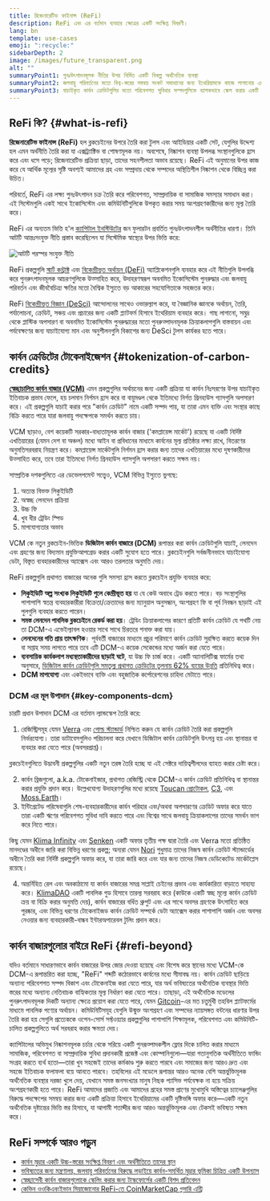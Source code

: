 ```yaml
---
title: রিজেনারেটিভ ফাইনান্স (ReFi)
description: ReFi এবং এর বর্তমান ব্যবহার ক্ষেত্রের একটি সংক্ষিপ্ত বিবরণী।
lang: bn
template: use-cases
emoji: ":recycle:"
sidebarDepth: 2
image: /images/future_transparent.png
alt: ""
summaryPoint1: পুনঃউৎপাদনমূলক নীতির উপর নির্মিত একটি বিকল্প অর্থনৈতিক ব্যবস্থা
summaryPoint2: জলবায়ু পরিবর্তনের মতো বিশ্ব-স্তরের সমন্বয় সংকট সমাধানের জন্য ইথেরিয়ামকে কাজে লাগানোর একটি প্রচেষ্টা
summaryPoint3: যাচাইকৃত কার্বন ক্রেডিটগুলির মতো পরিবেশগত সুবিধার সম্পদগুলিকে ব্যাপকভাবে স্কেল করার একটি টুল
---
```


## ReFi কি? {#what-is-refi}

**রিজেনারেটিভ ফাইনান্স (ReFi)** হল ব্লকচেইনের উপরে তৈরি করা টুলস এবং আইডিয়ার একটি সেট, যেগুলির উদ্দেশ্য হল এমন অর্থনীতি তৈরি করা যা এক্সট্র্যাক্টিভ বা শোষণমূলক নয়। অবশেষে, নিষ্কাশন ব্যবস্থা উপলব্ধ সংস্থানগুলিকে হ্রাস করে এবং ধসে পড়ে; রিজেনারেটিভ প্রক্রিয়া ছাড়া, তাদের সহনশীলতা অভাব রয়েছে। ReFi এই অনুমানের উপর কাজ করে যে আর্থিক মূল্যের সৃষ্টি অবশ্যই আমাদের গ্রহ এবং সম্প্রদায় থেকে সম্পদের অস্থিতিশীল নিষ্কাশন থেকে বিচ্ছিন্ন করা উচিত।

পরিবর্তে, ReFi এর লক্ষ্য পুনঃউৎপাদন চক্র তৈরি করে পরিবেশগত, সাম্প্রদায়িক বা সামাজিক সমস্যার সমাধান করা। এই সিস্টেমগুলি একই সাথে ইকোসিস্টেম এবং কমিউনিটিগুলিকে উপকৃত করার সময় অংশগ্রহণকারীদের জন্য মূল্য তৈরি করে।

ReFi এর অন্যতম ভিত্তি হ'ল [ক্যাপিটাল ইনস্টিউটের](https://capitalinstitute.org) জন ফুলারটন প্রবর্তিত পুনঃউৎপাদনশীল অর্থনীতির ধারণা। তিনি আটটি আন্তঃসংযুক্ত নীতি প্রস্তাব করেছিলেন যা সিস্টেমিক স্বাস্থ্যের উপর ভিত্তি করে:

![আটটি পরস্পর সংযুক্ত নীতি](./refi-regenerative-economy-diagram.png)

ReFi প্রকল্পগুলি [স্মার্ট কন্ট্রাক্ট](/developers/docs/smart-contracts/) এবং [বিকেন্দ্রীভূত অর্থায়ন (DeFi)](/defi/) অ্যাপ্লিকেশনগুলি ব্যবহার করে এই নীতিগুলি উপলব্ধি করে পুনরুৎপাদনমূলক আচরণগুলিকে উত্সাহিত করে, উদাহরণস্বরূপ অবনমিত ইকোসিস্টেম পুনরুদ্ধার এবং জলবায়ু পরিবর্তন এবং জীববৈচিত্র্য ক্ষতির মতো বৈশ্বিক ইস্যুতে বড় আকারের সহযোগিতাকে সহজতর করে।

ReFi [বিকেন্দ্রীভূত বিজ্ঞান (DeSci)](/desci/) আন্দোলনের সাথেও ওভারল্যাপ করে, যা বৈজ্ঞানিক জ্ঞানকে অর্থায়ন, তৈরি, পর্যালোচনা, ক্রেডিট, সঞ্চয় এবং প্রচারের জন্য একটি প্ল্যাটফর্ম হিসাবে ইথেরিয়াম ব্যবহার করে। গাছ লাগানো, সমুদ্র থেকে প্লাস্টিক অপসারণ বা অবনমিত ইকোসিস্টেম পুনরুদ্ধারের মতো পুনরুত্পাদনমূলক ক্রিয়াকলাপগুলি বাস্তবায়ন এবং পর্যবেক্ষণের জন্য যাচাইযোগ্য মান এবং অনুশীলনগুলি বিকাশের জন্য DeSci টুলস কার্যকর হতে পারে।

## কার্বন ক্রেডিটের টোকেনাইজেশন {#tokenization-of-carbon-credits}

**[স্বেচ্ছাচালিত কার্বন বাজার (VCM)](https://climatefocus.com/so-what-voluntary-carbon-market-exactly/)** এমন প্রকল্পগুলির অর্থায়নের জন্য একটি প্রক্রিয়া যা কার্বন নিঃসরণের উপর যাচাইকৃত ইতিবাচক প্রভাব ফেলে, হয় চলমান নির্গমন হ্রাস করে বা বায়ুমণ্ডল থেকে ইতিমধ্যে নির্গত গ্রিনহাউস গ্যাসগুলি অপসারণ করে। এই প্রকল্পগুলি যাচাই করার পরে "কার্বন ক্রেডিট" নামে একটি সম্পদ পায়, যা তারা এমন ব্যক্তি এবং সংস্থার কাছে বিক্রি করতে পারে যারা জলবায়ু পদক্ষেপকে সমর্থন করতে চায়।

VCM ছাড়াও, বেশ কয়েকটি সরকার-বাধ্যতামূলক কার্বন বাজার ('কমপ্লায়েন্স মার্কেট') রয়েছে যা একটি নির্দিষ্ট এখতিয়ারের (যেমন দেশ বা অঞ্চল) মধ্যে আইন বা প্রবিধানের মাধ্যমে কার্বনের মূল্য প্রতিষ্ঠার লক্ষ্য রাখে, বিতরণের অনুমতিসরবরাহ নিয়ন্ত্রণ করে। কমপ্লায়েন্স মার্কেটগুলি নির্গমন হ্রাস করার জন্য তাদের এখতিয়ারের মধ্যে দূষণকারীদের উত্সাহিত করে, তবে তারা ইতিমধ্যে নির্গত গ্রিনহাউস গ্যাসগুলি অপসারণ করতে সক্ষম নয়।

সাম্প্রতিক দশকগুলিতে এর ডেভেলপমেন্ট সত্ত্বেও, VCM বিভিন্ন ইস্যুতে ভুগছে:

1. অত্যন্ত বিভক্ত লিকুইডিটি
2. অস্বচ্ছ লেনদেন প্রক্রিয়া
3. উচ্চ ফি
4. খুব ধীর ট্রেডিং স্পিড
5. মাপযোগ্যতার অভাব

VCM কে নতুন ব্লকচেইন-ভিত্তিক **ডিজিটাল কার্বন বাজারে (DCM)** রূপান্তর করা কার্বন ক্রেডিটগুলি যাচাই, লেনদেন এবং গ্রহণের জন্য বিদ্যমান প্রযুক্তিআপগ্রেড করার একটি সুযোগ হতে পারে। ব্লকচেইনগুলি সর্বজনীনভাবে যাচাইযোগ্য ডেটা, বিস্তৃত ব্যবহারকারীদের অ্যাক্সেস এবং আরও তরলতার অনুমতি দেয়।

ReFi প্রকল্পগুলি প্রথাগত বাজারের অনেক গুলি সমস্যা হ্রাস করতে ব্লকচেইন প্রযুক্তি ব্যবহার করে:

- **লিকুইডিটি অল্প সংখ্যক লিকুইডিটি পুলে কেন্দ্রীভূত হয়** যা যে কেউ অবাধে ট্রেড করতে পারে। বড় সংস্থাগুলির পাশাপাশি স্বতন্ত্র ব্যবহারকারীরা বিক্রেতা/ক্রেতাদের জন্য ম্যানুয়াল অনুসন্ধান, অংশগ্রহণ ফি বা পূর্ব নিবন্ধন ছাড়াই এই পুলগুলি ব্যবহার করতে পারেন।
- **সমস্ত লেনদেন পাবলিক ব্লকচেইনে রেকর্ড করা হয়**। ট্রেডিং ক্রিয়াকলাপের কারণে প্রতিটি কার্বন ক্রেডিট যে পথটি নেয় তা DCM-এ এভেইল্যাবল হওয়ার সাথে সাথে চিরতরে শনাক্ত করা যায়।
- **লেনদেনের গতি প্রায় তাৎক্ষণিক**। পূর্ববর্তী বাজারের মাধ্যমে প্রচুর পরিমাণে কার্বন ক্রেডিট সুরক্ষিত করতে কয়েক দিন বা সপ্তাহ সময় লাগতে পারে তবে এটি DCM-এ কয়েক সেকেন্ডের মধ্যে অর্জন করা যেতে পারে।
- **ব্যবসায়িক কার্যকলাপ মধ্যস্থতাকারীদের ছাড়াই ঘটে**, যা উচ্চ ফি চার্জ করে। একটি অ্যানালিটিক্স ফার্মের তথ্য অনুসারে, [ডিজিটাল কার্বন ক্রেডিটগুলি সমতুল্য প্রথাগত ক্রেডিটের তুলনায় 62% ব্যয়ের উন্নতি](https://www.klimadao.finance/resources/klimadao-impact-report-analysis-of-the-base-carbon-tonne) প্রতিনিধিত্ব করে।
- **DCM মাপযোগ্য** এবং একইভাবে ব্যক্তি এবং বহুজাতিক কর্পোরেশনের চাহিদা মেটাতে পারে।

### DCM এর মূল উপাদান {#key-components-dcm}

চারটি প্রধান উপাদান DCM এর বর্তমান ল্যান্ডস্কেপ তৈরি করে:

1. রেজিস্ট্রিসমূহ যেমন [Verra](https://verra.org/project/vcs-program/registry-system/) এবং [গোল্ড স্ট্যান্ডার্ড](https://www.goldstandard.org/) নিশ্চিত করুন যে কার্বন ক্রেডিট তৈরি করা প্রকল্পগুলি নির্ভরযোগ্য। তারা ডাটাবেসগুলিও পরিচালনা করে যেখানে ডিজিটাল কার্বন ক্রেডিটগুলি উৎপন্ন হয় এবং স্থানান্তর বা ব্যবহার করা যেতে পারে (অবসরপ্রাপ্ত)।

ব্লকচেইনগুলিতে উদ্ভাবনী প্রকল্পগুলির একটি নতুন তরঙ্গ তৈরি হচ্ছে যা এই সেক্টরে দায়িত্বশীলদের ব্যাহত করার চেষ্টা করে।

2. কার্বন ব্রিজগুলো, a.k.a. টোকেনাইজার, প্রথাগত রেজিস্ট্রি থেকে DCM-এ কার্বন ক্রেডিট প্রতিনিধিত্ব বা স্থানান্তর করার প্রযুক্তি প্রদান করে। উল্লেখযোগ্য উদাহরণগুলির মধ্যে রয়েছে [Toucan প্রোটোকল](https://toucan.earth/), [C3](https://c3.app/), এবং [Moss.Earth](https://moss.earth/)।
3. ইন্টিগ্রেটেড পরিষেবাগুলি শেষ-ব্যবহারকারীদের কার্বন পরিহার এবং/অথবা অপসারণের ক্রেডিট অফার করে যাতে তারা একটি ঋণের পরিবেশগত সুবিধা দাবি করতে পারে এবং বিশ্বের সাথে জলবায়ু ক্রিয়াকলাপের তাদের সমর্থন ভাগ করে নিতে পারে।

কিছু যেমন [Klima Infinity](https://www.klimadao.finance/infinity) এবং [Senken](https://senken.io/) একটি অফার তৃতীয় পক্ষ দ্বারা তৈরি এবং Verra মতো প্রতিষ্ঠিত মানদণ্ডের অধীনে জারি করা বিভিন্ন ধরণের প্রকল্প; অন্যরা যেমন [Nori](https://nori.com/) শুধুমাত্র তাদের নিজস্ব কার্বন ক্রেডিট স্ট্যান্ডার্ডের অধীনে তৈরি করা নির্দিষ্ট প্রকল্পগুলি অফার করে, যা তারা জারি করে এবং যার জন্য তাদের নিজস্ব ডেডিকেটেড মার্কেটপ্লেস রয়েছে।

4. অন্তর্নিহিত রেল এবং অবকাঠামো যা কার্বন বাজারের সমগ্র সাপ্লাই চেইনের প্রভাব এবং কার্যকারিতা বাড়াতে সাহায্য করে। [KlimaDAO](http://klimadao.finance/) একটি পাবলিক গুড হিসাবে তারল্য সরবরাহ করে (কাউকে একটি স্বচ্ছ মূল্যে কার্বন ক্রেডিট ক্রয় বা বিক্রি করার অনুমতি দেয়), কার্বন বাজারের বর্ধিত থ্রুপুট এবং এর সাথে অবসর গ্রহণকে উৎসাহিত করে পুরষ্কার, এবং বিভিন্ন ধরণের টোকেনাইজড কার্বন ক্রেডিট সম্পর্কে ডেটা অ্যাক্সেস করার পাশাপাশি অর্জন এবং অবসর নেওয়ার জন্য ব্যবহারকারী-বান্ধব ইন্টারঅপারেবল টুলিং প্রদান করে।

## কার্বন বাজারগুলোর বাইরে ReFi {#refi-beyond}

যদিও বর্তমানে সাধারণভাবে কার্বন বাজারের উপর জোর দেওয়া হয়েছে এবং বিশেষ করে স্থানের মধ্যে VCM-কে DCM-এ রূপান্তরিত করা হচ্ছে, "ReFi" শব্দটি কঠোরভাবে কার্বনের মধ্যে সীমাবদ্ধ নয়। কার্বন ক্রেডিট ছাড়িয়ে অন্যান্য পরিবেশগত সম্পদ বিকাশ এবং টোকেনাইজ করা যেতে পারে, যার অর্থ ভবিষ্যতের অর্থনৈতিক ব্যবস্থার ভিত্তি স্তরের মধ্যে অন্যান্য নেতিবাচক বাহ্যিকতার মূল্য নির্ধারণ করা যেতে পারে। তাছাড়া, এই অর্থনৈতিক মডেলের পুনরুৎপাদনমূলক দিকটি অন্যান্য ক্ষেত্রে প্রয়োগ করা যেতে পারে, যেমন [Gitcoin](https://gitcoin.co/)-এর মত চতুর্মুখী তহবিল প্ল্যাটফর্মের মাধ্যমে পাবলিক পণ্যের অর্থায়ন। কমিউনিটিসমূহ যেগুলি উন্মুক্ত অংশগ্রহণ এবং সম্পদের ন্যায়সঙ্গত বন্টনের ধারণার উপর তৈরি করা হয় সেগুলি প্রত্যেককে ওপেন-সোর্স সফ্টওয়্যার প্রকল্পগুলির পাশাপাশি শিক্ষামূলক, পরিবেশগত এবং কমিউনিটি-চালিত প্রকল্পগুলিতে অর্থ সরবরাহ করার ক্ষমতা দেয়।

ক্যাপিটালের অভিমুখ নিষ্কাশনমূলক চর্চার থেকে সরিয়ে একটি পুনরূত্পাদকশীল ফ্লোর দিকে চালিত করার মাধ্যমে সামাজিক, পরিবেশগত বা সাম্প্রদায়িক সুবিধা প্রদানকারী প্রজেক্ট এবং কোম্পানিগুলো—যারা গতানুগতিক অর্থনীতিতে ফান্ডিং সংগ্রহ করতে ব্যর্থ হতো—তারা খুব সহজেই তাদের কর্মকাণ্ড শুরু করতে পারবে এবং সমাজের জন্য আরও দ্রুত এবং সহজে ইতিবাচক ফলাফলা বয়ে আনতে পারবে। তহবিলের এই মডেলে রূপান্তর আরও অনেক বেশি অন্তর্ভুক্তিমূলক অর্থনৈতিক ব্যবস্থার দরজা খুলে দেয়, যেখানে সমস্ত জনসংখ্যার মানুষ নিছক প্যাসিভ পর্যবেক্ষক না হয়ে সক্রিয় অংশগ্রহণকারী হতে পারে। ReFi আমাদের প্রজাতি এবং আমাদের গ্রহের সমস্ত প্রাণের মুখোমুখি অস্তিত্বের চ্যালেঞ্জগুলির বিরুদ্ধে পদক্ষেপের সমন্বয় করার জন্য একটি প্রক্রিয়া হিসাবে ইথেরিয়ামের একটি দৃষ্টিভঙ্গি অফার করে—একটি নতুন অর্থনৈতিক দৃষ্টান্তের ভিত্তি স্তর হিসাবে, যা আগামী শতাব্দীর জন্য আরও অন্তর্ভুক্তিমূলক এবং টেকসই ভবিষ্যত সক্ষম করে।

## ReFi সম্পর্কে আরও পড়ুন

- [কার্বন মুদ্রার একটি উচ্চ-স্তরের সংক্ষিপ্ত বিবরণ এবং অর্থনীতিতে তাদের স্থান](https://www.klimadao.finance/blog/the-vision-of-a-carbon-currency)
- [ভবিষ্যতের জন্য মন্ত্রণালয়, জলবায়ু পরিবর্তনের বিরুদ্ধে লড়াইয়ে কার্বন-সমর্থিত মুদ্রার ভূমিকা চিত্রিত একটি উপন্যাস](https://en.wikipedia.org/wiki/The_Ministry_for_the_Future)
- [স্বেচ্ছাসেবী কার্বন বাজারগুলোকে স্কেলিং করার জন্য টাস্কফোর্সের একটি বিশদ প্রতিবেদন](https://www.iif.com/Portals/1/Files/TSVCM_Report.pdf)
- [কেভিন ওওকিএবংইভান মিয়াজোনোর ReFi-তে CoinMarketCap গ্লসারি এন্ট্রি](https://coinmarketcap.com/alexandria/glossary/regenerative-finance-refi)

